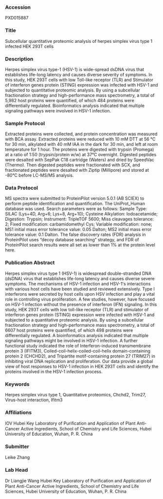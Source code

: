 ### Accession
PXD015887

### Title
Subcellular quantitative proteomic analysis of herpes simplex virus type 1 infected HEK 293T cells

### Description
Herpes simplex virus type-1 (HSV-1) is wide-spread dsDNA virus that establishes life-long latency and causes diverse severity of symptoms. In this study, HEK 293T cells with low Toll-like receptor (TLR) and Stimulator of interferon genes protein (STING) expression was infected with HSV-1 and subjected to quantitative proteomic analysis. By using a subcellular fractionation strategy and high-performance mass spectrometry, a total of 5,982 host proteins were quantified, of which 484 proteins were differentially regulated. Bioinformatics analysis indicated that multiple signaling pathways were involved in HSV-1 infection.

### Sample Protocol
Extracted proteins were collected, and protein concentration was measured with BCA assay. Extracted proteins were reduced with 10 mM DTT at 56 ℃ for 30 min, alkylated with 40 mM IAA in the dark for 30 min, and left at room temperature for 1 hour. The proteins were digested with trypsin (Promega) at a ratio of 1:50 (trypsin/protein w/w) at 37℃ overnight. Digested peptides were desalted with SepPak C18 cartridge (Waters) and dried by SpeedVac (Thermo). Then digested peptides were fractionated with SCX, and fractionated peptides were desalted with Ziptip (Millipore) and stored at -80℃ before LC-MS/MS analysis.

### Data Protocol
MS spectra were submitted to ProteinPilot version 5.0.1 (AB SCIEX) to perform peptide identification and quantification. The UniProt_Human database was used. Search parameters were as follows: Sample Type: SILAC (Lys+4D, Arg+6; Lys+8, Arg+10); Cysteine Alkylation: Iodoacetamide; Digestion: Trypsin; Instrument: TripleTOF 5600; Miss cleavages tolerance: 2; Fixed modification: carbamidomethyl Cys; Variable modification: none; MS1 initial mass error tolerance value: 0.05 Dalton; MS2 initial mass error tolerance value: 0.1 Dalton. The false discovery rates (FDR) analysis in ProteinPilot uses “decoy database searching” strategy, and FDR of ProteinPilot search results were all set as lower than 1% at the protein level here.

### Publication Abstract
Herpes simplex virus type 1 (HSV-1) is widespread double-stranded DNA (dsDNA) virus that establishes life-long latency and causes diverse severe symptoms. The mechanisms of HSV-1 infection and HSV-1's interactions with various host cells have been studied and reviewed extensively. Type I interferons were secreted by host cells upon HSV infection and play a vital role in controlling virus proliferation. A few studies, however, have focused on HSV-1 infection without the presence of interferon (IFN) signaling. In this study, HEK 293T cells with low toll-like receptor (TLR) and stimulator of interferon genes protein (STING) expression were infected with HSV-1 and subjected to a quantitative proteomic analysis. By using a subcellular fractionation strategy and high-performance mass spectrometry, a total of 6607 host proteins were quantified, of which 498 proteins were differentially regulated. A bioinformatics analysis indicated that multiple signaling pathways might be involved in HSV-1 infection. A further functional study indicated the role of Interferon-induced transmembrane protein 3 (IFITM3), Coiled-coil-helix-coiled-coil-helix domain-containing protein 2 (CHCHD2), and Tripartite motif-containing protein 27 (TRIM27) in inhibiting viral DNA replication and proliferation. Our data provide a global view of host responses to HSV-1 infection in HEK 293T cells and identify the proteins involved in the HSV-1 infection process.

### Keywords
Herpes simplex virus type 1, Quantitative proteomics, Chchd2, Trim27, Virus-host interaction, Ifitm3

### Affiliations
IOV
Hubei Key Laboratory of Puriﬁcation and Application of Plant Anti-Cancer Active Ingredients, School of Chemistry and Life Sciences, Hubei University of Education, Wuhan, P. R. China

### Submitter
Leike Zhang

### Lab Head
Dr Liangjie Wang
Hubei Key Laboratory of Puriﬁcation and Application of Plant Anti-Cancer Active Ingredients, School of Chemistry and Life Sciences, Hubei University of Education, Wuhan, P. R. China


